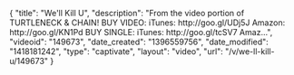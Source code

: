 {
    "title": "We'll Kill U",
    "description": "From the video portion of TURTLENECK & CHAIN! BUY VIDEO: iTunes: http:\/\/goo.gl\/UDj5J Amazon: http:\/\/goo.gl\/KN1Pd BUY SINGLE: iTunes: http:\/\/goo.gl\/tcSV7 Amaz...",
    "videoid": "149673",
    "date_created": "1396559756",
    "date_modified": "1418181242",
    "type": "captivate",
    "layout": "video",
    "url": "\/v\/we-ll-kill-u\/149673"
}
